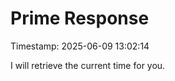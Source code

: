 # Prime Response
Timestamp: 2025-06-09 13:02:14

I will retrieve the current time for you.

```{.script execute="Get-Date" return="Current time: ${this.output}"}
```